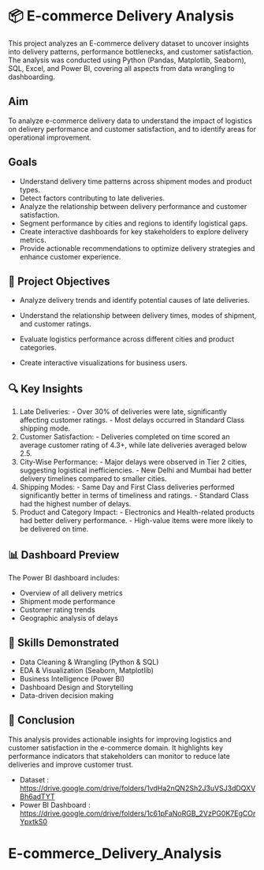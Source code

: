 # 📦 E-commerce Delivery Analysis

This project analyzes an E-commerce delivery dataset to uncover insights into delivery patterns, performance bottlenecks, and customer satisfaction. The analysis was conducted using Python (Pandas, Matplotlib, Seaborn), SQL, Excel, and Power BI, covering all aspects from data wrangling to dashboarding.

## Aim
To analyze e-commerce delivery data to understand the impact of logistics on delivery performance and customer satisfaction, and to identify areas for operational improvement.

## Goals
- Understand delivery time patterns across shipment modes and product types.
- Detect factors contributing to late deliveries.
- Analyze the relationship between delivery performance and customer satisfaction.
- Segment performance by cities and regions to identify logistical gaps.
- Create interactive dashboards for key stakeholders to explore delivery metrics.
- Provide actionable recommendations to optimize delivery strategies and enhance customer experience.

## 🧠 Project Objectives

- Analyze delivery trends and identify potential causes of late deliveries.
  
- Understand the relationship between delivery times, modes of shipment, and customer ratings.
  
- Evaluate logistics performance across different cities and product categories.
  
- Create interactive visualizations for business users.

## 🔍 Key Insights

1. Late Deliveries:
          - Over 30% of deliveries were late, significantly affecting customer ratings.
          - Most delays occurred in Standard Class shipping mode.
3. Customer Satisfaction:
          - Deliveries completed on time scored an average customer rating of 4.3+, while late deliveries averaged below 2.5.
4. City-Wise Performance:
          - Major delays were observed in Tier 2 cities, suggesting logistical inefficiencies.
          - New Delhi and Mumbai had better delivery timelines compared to smaller cities.
5. Shipping Modes:
          - Same Day and First Class deliveries performed significantly better in terms of timeliness and ratings.
          - Standard Class had the highest number of delays.
6. Product and Category Impact:
          - Electronics and Health-related products had better delivery performance.
          - High-value items were more likely to be delivered on time.

## 📊 Dashboard Preview

The Power BI dashboard includes:

  - Overview of all delivery metrics
  - Shipment mode performance
  - Customer rating trends
  - Geographic analysis of delays

## 🔧 Skills Demonstrated

- Data Cleaning & Wrangling (Python & SQL)
- EDA & Visualization (Seaborn, Matplotlib)
- Business Intelligence (Power BI)
- Dashboard Design and Storytelling
- Data-driven decision making

## 🚀 Conclusion

This analysis provides actionable insights for improving logistics and customer satisfaction in the e-commerce domain. It highlights key performance indicators that stakeholders can monitor to reduce late deliveries and improve customer trust.

- Dataset : https://drive.google.com/drive/folders/1vdHa2nQN2Sh2J3uVSJ3dDQXVBh6adTYT
- Power BI Dashboard : https://drive.google.com/drive/folders/1c61pFaNoRGB_2VzPG0K7EgCOrYpxtkS0
  
# E-commerce_Delivery_Analysis
